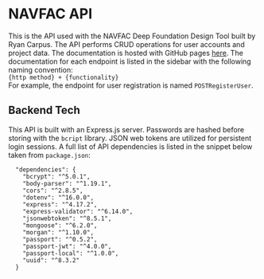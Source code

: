 # NAVFAC API
 This is the API used with the NAVFAC Deep Foundation Design Tool built by Ryan Carpus. The API performs CRUD operations for user accounts and project data. The documentation is hosted with GitHub pages [here](http://localhost:5500/out/). The documentation for each endpoint is listed in the sidebar with the following naming convention:  
 `{http method} + {functionality}`  
 For example, the endpoint for user registration is named `POSTRegisterUser`.

## Backend Tech
This API is built with an Express.js server. Passwords are hashed before storing with the `bcript` library. JSON web tokens are utilized for persistent login sessions. A full list of API dependencies is listed in the snippet below taken from `package.json`:
```
  "dependencies": {
    "bcrypt": "^5.0.1",
    "body-parser": "^1.19.1",
    "cors": "^2.8.5",
    "dotenv": "^16.0.0",
    "express": "^4.17.2",
    "express-validator": "^6.14.0",
    "jsonwebtoken": "^8.5.1",
    "mongoose": "^6.2.0",
    "morgan": "^1.10.0",
    "passport": "^0.5.2",
    "passport-jwt": "^4.0.0",
    "passport-local": "^1.0.0",
    "uuid": "^8.3.2"
  }
```